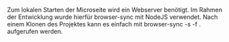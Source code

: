 Zum lokalen Starten der Microseite wird ein Webserver benötigt. Im Rahmen der Entwicklung wurde hierfür browser-sync mit NodeJS verwendet. Nach einem Klonen des Projektes kann es einfach mit browser-sync -s -f . aufgerufen werden.
